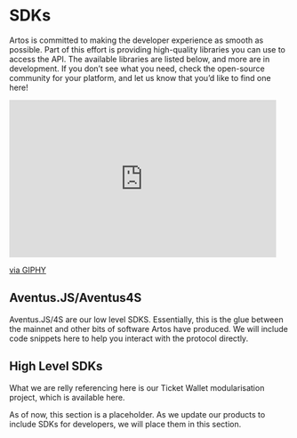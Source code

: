 # SDKs

Artos is committed to making the developer experience as smooth as possible. Part of this effort is providing high-quality libraries you can use to access the API. The available libraries are listed below, and more are in development. If you don’t see what you need, check the open-source community for your platform, and let us know that you’d like to find one here!


<iframe src="https://giphy.com/embed/ToMjGpjwk1MxyYRcQnK" width="480" height="283" frameBorder="0" class="giphy-embed" allowFullScreen></iframe><p><a href="https://giphy.com/gifs/shiba-inu-moon-pls-hello-trampoline-ToMjGpjwk1MxyYRcQnK">via GIPHY</a></p>

## Aventus.JS/Aventus4S

Aventus.JS/4S are our low level SDKS. Essentially, this is the glue between the mainnet and other bits of software Artos have produced. We will include code snippets here to help you interact with the protocol directly.

## High Level SDKs

What we are relly referencing here is our Ticket Wallet modularisation project, which is available here.

<aside class="notice">
As of now, this section is a placeholder. As we update our products to include SDKs for developers, we will place them in this section.
</aside>
